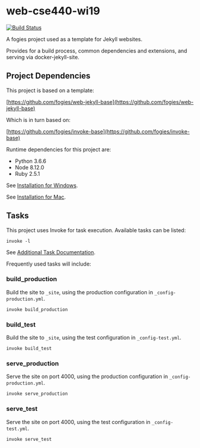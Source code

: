 # web-cse440-wi19

[![Build Status](https://travis-ci.org/uwcse440/web-cse440-wi19.svg?branch=master)](https://travis-ci.org/uwcse440/web-cse440-wi19)

A fogies project used as a template for Jekyll websites.

Provides for a build process, common dependencies and extensions, and serving via docker-jekyll-site.

## Project Dependencies

This project is based on a template:

[https://github.com/fogies/web-jekyll-base](https://github.com/fogies/web-jekyll-base)

Which is in turn based on:

[https://github.com/fogies/invoke-base](https://github.com/fogies/invoke-base)

Runtime dependencies for this project are:
- Python 3.6.6
- Node 8.12.0
- Ruby 2.5.1

See [Installation for Windows](https://github.com/uwcse440/web-cse440-wi19/blob/master/readme/install_windows.md).

See [Installation for Mac](https://github.com/uwcse440/web-cse440-wi19/blob/master/readme/install_mac.md).

## Tasks

This project uses Invoke for task execution. Available tasks can be listed:

`invoke -l`

See [Additional Task Documentation](https://github.com/uwcse440/web-cse440-wi19/blob/master/readme/invoke.md).

Frequently used tasks will include:

### build_production

Build the site to `_site`, using the production configuration in `_config-production.yml`.

`invoke build_production` 

### build_test

Build the site to `_site`, using the test configuration in `_config-test.yml`.

`invoke build_test` 

### serve_production

Serve the site on port 4000, using the production configuration in `_config-production.yml`.

`invoke serve_production` 

### serve_test

Serve the site on port 4000, using the test configuration in `_config-test.yml`.

`invoke serve_test` 

